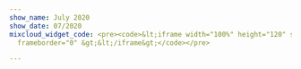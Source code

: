 ```yaml
---
show_name: July 2020
show_date: 07/2020
mixcloud_widget_code: <pre><code>&lt;iframe width="100%" height="120" src="https://www.mixcloud.com/widget/iframe/?hide_cover=1&amp;light=1&amp;feed=%2FMusicBoxRadioUK%2Fbass-cycle-monday-20th-july-2020%2F"
  frameborder="0" &gt;&lt;/iframe&gt;</code></pre>

---
```

